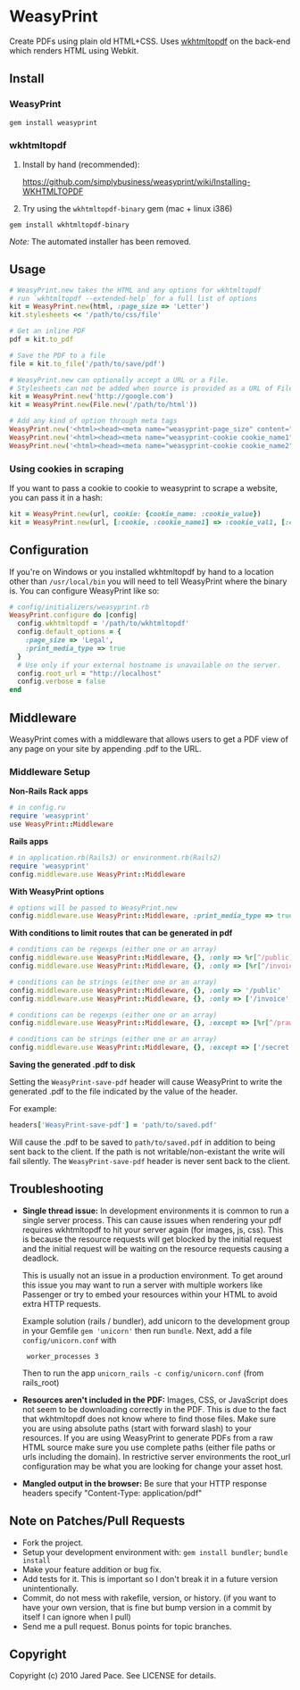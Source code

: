 # WeasyPrint

Create PDFs using plain old HTML+CSS. Uses [wkhtmltopdf](http://github.com/antialize/wkhtmltopdf) on the back-end which renders HTML using Webkit.

## Install

### WeasyPrint
```
gem install weasyprint
```
### wkhtmltopdf

1. Install by hand (recommended):

    <https://github.com/simplybusiness/weasyprint/wiki/Installing-WKHTMLTOPDF>

2.  Try using the `wkhtmltopdf-binary` gem (mac + linux i386)
```
gem install wkhtmltopdf-binary
```
*Note:* The automated installer has been removed.

## Usage
```ruby
# WeasyPrint.new takes the HTML and any options for wkhtmltopdf
# run `wkhtmltopdf --extended-help` for a full list of options
kit = WeasyPrint.new(html, :page_size => 'Letter')
kit.stylesheets << '/path/to/css/file'

# Get an inline PDF
pdf = kit.to_pdf

# Save the PDF to a file
file = kit.to_file('/path/to/save/pdf')

# WeasyPrint.new can optionally accept a URL or a File.
# Stylesheets can not be added when source is provided as a URL of File.
kit = WeasyPrint.new('http://google.com')
kit = WeasyPrint.new(File.new('/path/to/html'))

# Add any kind of option through meta tags
WeasyPrint.new('<html><head><meta name="weasyprint-page_size" content="Letter"')
WeasyPrint.new('<html><head><meta name="weasyprint-cookie cookie_name1" content="cookie_value1"')
WeasyPrint.new('<html><head><meta name="weasyprint-cookie cookie_name2" content="cookie_value2"')
```
### Using cookies in scraping
If you want to pass a cookie to cookie to weasyprint to scrape a website, you can 
pass it in a hash:
```ruby
kit = WeasyPrint.new(url, cookie: {cookie_name: :cookie_value})
kit = WeasyPrint.new(url, [:cookie, :cookie_name1] => :cookie_val1, [:cookie, :cookie_name2] => :cookie_val2)
```
## Configuration
If you're on Windows or you installed wkhtmltopdf by hand to a location other than `/usr/local/bin` you will need to tell WeasyPrint where the binary is. You can configure WeasyPrint like so:
```ruby
# config/initializers/weasyprint.rb
WeasyPrint.configure do |config|
  config.wkhtmltopdf = '/path/to/wkhtmltopdf'
  config.default_options = {
    :page_size => 'Legal',
    :print_media_type => true
  }
  # Use only if your external hostname is unavailable on the server.
  config.root_url = "http://localhost"
  config.verbose = false
end
```
## Middleware
WeasyPrint comes with a middleware that allows users to get a PDF view of any page on your site by appending .pdf to the URL.

### Middleware Setup
**Non-Rails Rack apps**
```ruby
# in config.ru
require 'weasyprint'
use WeasyPrint::Middleware
```
**Rails apps**
```ruby
# in application.rb(Rails3) or environment.rb(Rails2)
require 'weasyprint'
config.middleware.use WeasyPrint::Middleware
```
**With WeasyPrint options**
```ruby
# options will be passed to WeasyPrint.new
config.middleware.use WeasyPrint::Middleware, :print_media_type => true
```
**With conditions to limit routes that can be generated in pdf**
```ruby
# conditions can be regexps (either one or an array)
config.middleware.use WeasyPrint::Middleware, {}, :only => %r[^/public]
config.middleware.use WeasyPrint::Middleware, {}, :only => [%r[^/invoice], %r[^/public]]

# conditions can be strings (either one or an array)
config.middleware.use WeasyPrint::Middleware, {}, :only => '/public'
config.middleware.use WeasyPrint::Middleware, {}, :only => ['/invoice', '/public']

# conditions can be regexps (either one or an array)
config.middleware.use WeasyPrint::Middleware, {}, :except => [%r[^/prawn], %r[^/secret]]

# conditions can be strings (either one or an array)
config.middleware.use WeasyPrint::Middleware, {}, :except => ['/secret']
```
**Saving the generated .pdf to disk**

Setting the `WeasyPrint-save-pdf` header will cause WeasyPrint to write the generated .pdf to the file indicated by the value of the header.

For example:
```ruby
headers['WeasyPrint-save-pdf'] = 'path/to/saved.pdf'
```

Will cause the .pdf to be saved to `path/to/saved.pdf` in addition to being sent back to the client.  If the path is not writable/non-existant the write will fail silently.  The `WeasyPrint-save-pdf` header is never sent back to the client.

## Troubleshooting

*  **Single thread issue:** In development environments it is common to run a
   single server process. This can cause issues when rendering your pdf
   requires wkhtmltopdf to hit your server again (for images, js, css).
   This is because the resource requests will get blocked by the initial
   request and the initial request will be waiting on the resource
   requests causing a deadlock.

   This is usually not an issue in a production environment. To get
   around this issue you may want to run a server with multiple workers
   like Passenger or try to embed your resources within your HTML to
   avoid extra HTTP requests.
   
   Example solution (rails / bundler), add unicorn to the development 
   group in your Gemfile `gem 'unicorn'` then run `bundle`. Next, add a 
   file `config/unicorn.conf` with
   
        worker_processes 3
   
   Then to run the app `unicorn_rails -c config/unicorn.conf` (from rails_root)

*  **Resources aren't included in the PDF:** Images, CSS, or JavaScript
   does not seem to be downloading correctly in the PDF. This is due
   to the fact that wkhtmltopdf does not know where to find those files.
   Make sure you are using absolute paths (start with forward slash) to
   your resources. If you are using WeasyPrint to generate PDFs from a raw
   HTML source make sure you use complete paths (either file paths or
   urls including the domain). In restrictive server environments the
   root_url configuration may be what you are looking for change your
   asset host.

*  **Mangled output in the browser:** Be sure that your HTTP response
   headers specify "Content-Type: application/pdf" 

## Note on Patches/Pull Requests

* Fork the project.
* Setup your development environment with: `gem install bundler`; `bundle install`
* Make your feature addition or bug fix.
* Add tests for it. This is important so I don't break it in a
  future version unintentionally.
* Commit, do not mess with rakefile, version, or history.
  (if you want to have your own version, that is fine but bump version in a commit by itself I can ignore when I pull)
* Send me a pull request. Bonus points for topic branches.

## Copyright

Copyright (c) 2010 Jared Pace. See LICENSE for details.

